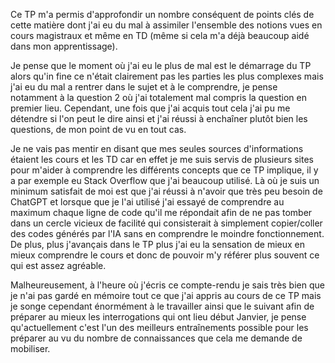 Ce TP m'a permis d'approfondir un nombre conséquent de points clés de cette matière dont j'ai eu du mal à assimiler l'ensemble des notions vues en cours magistraux et même en TD (même si cela m'a déjà beaucoup aidé dans mon apprentissage). 

Je pense que le moment où j'ai eu le plus de mal est le démarrage du TP alors qu'in fine ce n'était clairement pas les parties les plus complexes mais j'ai eu du mal a rentrer dans le sujet et à le comprendre, je pense notamment à la question 2 où j'ai totalement mal compris la question en premier lieu. Cependant, une fois que j'ai acquis tout cela j'ai pu me détendre si l'on peut le dire ainsi et j'ai réussi à enchaîner plutôt bien les questions, de mon point de vu en tout cas.

Je ne vais pas mentir en disant que mes seules sources d'informations étaient les cours et les TD car en effet je me suis servis de plusieurs sites pour m'aider à comprendre les différents concepts que ce TP implique, il y a par exemple eu Stack Overflow que j'ai beaucoup utilisé. Là où je suis un minimum satisfait de moi est que j'ai réussi à n'avoir que très peu besoin de ChatGPT et lorsque que je l'ai utilisé j'ai essayé de comprendre au maximum chaque ligne de code qu'il me répondait afin de ne pas tomber dans un cercle vicieux de facilité qui consisterait à simplement copier/coller des codes générés par l'IA sans en comprendre le moindre fonctionnement. De plus, plus j'avançais dans le TP plus j'ai eu la sensation de mieux en mieux comprendre le cours et donc de pouvoir m'y référer plus souvent ce qui est assez agréable.

Malheureusement, à l'heure où j'écris ce compte-rendu je sais très bien que je n'ai pas gardé en mémoire tout ce que j'ai appris au cours de ce TP mais je songe cependant énormément  à le travailler ainsi que le suivant afin de préparer au mieux les interrogations qui ont lieu début Janvier, je pense qu'actuellement c'est l'un des meilleurs entraînements possible pour les préparer au vu du nombre de connaissances que cela me demande de mobiliser.
